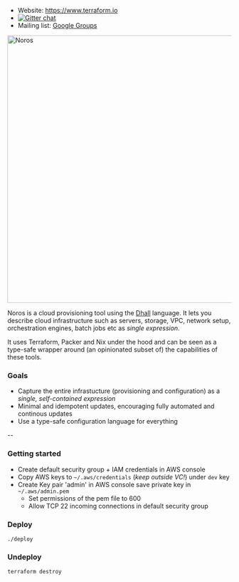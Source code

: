 - Website: https://www.terraform.io
- [![Gitter chat](https://badges.gitter.im/hashicorp-terraform/Lobby.png)](https://gitter.im/hashicorp-terraform/Lobby)
- Mailing list: [Google Groups](http://groups.google.com/group/terraform-tool)

<img alt="Noros" src="https://dl.dropboxusercontent.com/s/aig30sypi5avyul/noros_logo.png" width="600">

Noros is a cloud provisioning tool using the [Dhall](https://dhall-lang.org/) language. It lets you describe cloud infrastructure such as servers, storage, VPC, network setup, orchestration engines, batch jobs etc as *single expression*.

It uses Terraform, Packer and Nix under the hood and can be seen as a type-safe wrapper around (an opinionated subset of) the capabilities of these tools.

### Goals
- Capture the entire infrastucture (provisioning and configuration) as a *single, self-contained expression*
- Minimal and idempotent updates, encouraging fully automated and continous updates
- Use a type-safe configuration language for everything


--

### Getting started

- Create default security group + IAM credentials in AWS console
- Copy AWS keys to `~/.aws/credentials` (*keep outside VC!*) under `dev` key
- Create Key pair 'admin' in AWS console save private key in `~/.aws/admin.pem`
  - Set permissions of the pem file to 600
  - Allow TCP 22 incoming connections in default security group

### Deploy

    ./deploy

### Undeploy

    terraform destroy
